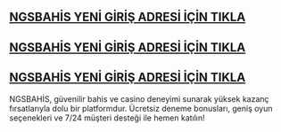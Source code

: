 <h2><a href="https://wwwngsbahis796.com/" title=“NGSBAHİS>NGSBAHİS YENİ  GİRİŞ ADRESİ İÇİN TIKLA</a></h1>
<h2><a href="https://wwwngsbahis796.com/" title=“NGSBAHİS>NGSBAHİS YENİ  GİRİŞ ADRESİ İÇİN TIKLA</a></h1>
<h2><a href="https://wwwngsbahis796.com/" title=“NGSBAHİS>NGSBAHİS YENİ  GİRİŞ ADRESİ İÇİN TIKLA</a></h1>

NGSBAHİS, güvenilir bahis ve casino deneyimi sunarak yüksek kazanç fırsatlarıyla dolu bir platformdur. Ücretsiz deneme bonusları, geniş oyun seçenekleri ve 7/24 müşteri desteği ile hemen katılın!
